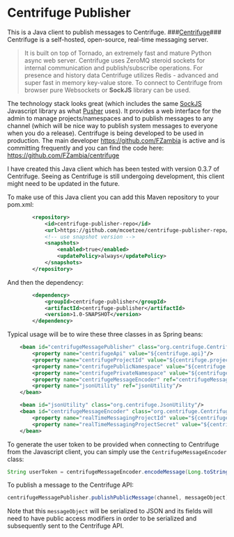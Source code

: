 Centrifuge Publisher
====================
This is a Java client to publish messages to Centrifuge. 
###[Centrifuge](https://centrifuge.readthedocs.org/en/latest/index.html)###
Centrifuge is a self-hosted, open-source, real-time messaging server.
> It is built on top of Tornado, an extremely fast and mature Python async web server. Centrifuge uses ZeroMQ steroid sockets for internal communication and publish/subscribe operations. For presence and history data Centrifuge utilizes Redis - advanced and super fast in memory key-value store. To connect to Centrifuge from browser pure Websockets or **SockJS** library can be used. 

The technology stack looks great (which includes the same [SockJS](https://github.com/sockjs/sockjs-client) Javascript library as what [Pusher](http://www.pusher.com) uses). It provides a web interface for the admin to manage projects/namespaces and to publish messages to any channel (which will be nice way to publish system messages to everyone when you do a release). Centrifuge is being developed to be used in production. The main developer https://github.com/FZambia is active and is committing frequently and you can find the code here: https://github.com/FZambia/centrifuge

I have created this Java client which has been tested with version 0.3.7 of Centrifuge. Seeing as Centrifuge is still undergoing development, this client might need to be updated in the future.

To make use of this Java client you can add this Maven repository to your pom.xml:

```XML
        <repository>
            <id>centrifuge-publisher-repo</id>
            <url>https://github.com/mcoetzee/centrifuge-publisher-repo/raw/master</url>
            <!-- use snapshot version -->
            <snapshots>
                <enabled>true</enabled>
                <updatePolicy>always</updatePolicy>
            </snapshots>
        </repository>
```
And then the dependency:
```XML
        <dependency>
            <groupId>centrifuge-publisher</groupId>
            <artifactId>centrifuge-publisher</artifactId>
            <version>1.0-SNAPSHOT</version>
        </dependency>
```

Typical usage will be to wire these three classes in as Spring beans:

```XML
    <bean id="centrifugeMessagePublisher" class="org.centrifuge.CentrifugeMessagePublisher">
        <property name="centrifugeApi" value="${centrifuge.api}"/>
        <property name="centrifugeProjectId" value="${centrifuge.project.id}"/>
        <property name="centrifugePublicNamespace" value="${centrifuge.public.namespace}"/>
        <property name="centrifugePrivateNamespace" value="${centrifuge.private.namespace}"/>
        <property name="centrifugeMessageEncoder" ref="centrifugeMessageEncoder"/>
        <property name="jsonUtility" ref="jsonUtility"/>
    </bean>

    <bean id="jsonUtility" class="org.centrifuge.JsonUtility"/>
    <bean id="centrifugeMessageEncoder" class="org.centrifuge.CentrifugeMessageEncoder">
        <property name="realTimeMessagingProjectId" value="${centrifuge.project.id}"/>
        <property name="realTimeMessagingProjectSecret" value="${centrifuge.project.secret}"/>
    </bean>
```

To generate the user token to be provided when connecting to Centrifuge from the Javascript client, you can simply use the `CentrifugeMessageEncoder` class:
```Java
String userToken = centrifugeMessageEncoder.encodeMessage(Long.toString(user.getId()));
```

To publish a message to the Centrifuge API:
```Java
centrifugeMessagePublisher.publishPublicMessage(channel, messageObject);
```
Note that this `messageObject` will be serialized to JSON and its fields will need to have public access modifiers in order to be serialized and subsequently sent to the Centrifuge API.

